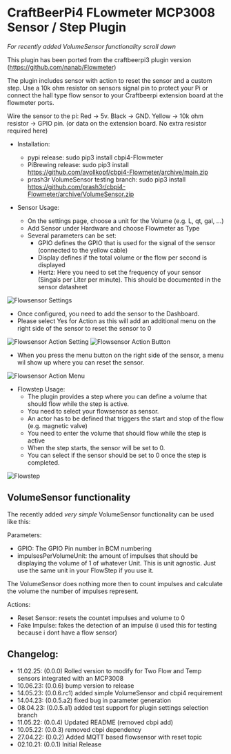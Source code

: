 # CraftBeerPi4 FLowmeter MCP3008 Sensor / Step Plugin

*For recently added VolumeSensor functionality scroll down*

This plugin has been ported from the craftbeerpi3 plugin version (https://github.com/nanab/Flowmeter)

The plugin includes sensor with action to reset the sensor and a custom step.
Use a 10k ohm resistor on sensors signal pin to protect your Pi or connect the hall type flow sensor to your Craftbeerpi extension board at the flowmeter ports.

Wire the sensor to the pi:
Red -> 5v.
Black -> GND.
Yellow -> 10k ohm resistor -> GPIO pin. (or data on the extension board. No extra resistor required here)

- Installation: 
    - pypi release: sudo pip3 install cbpi4-Flowmeter
    - PiBrewing release: sudo pip3 install https://github.com/avollkopf/cbpi4-Flowmeter/archive/main.zip
	- prash3r VolumeSensor testing branch: sudo pip3 install https://github.com/prash3r/cbpi4-Flowmeter/archive/VolumeSensor.zip

- Sensor Usage:
    - On the settings page, choose a unit for the Volume (e.g. L, qt, gal, ...)
    - Add Sensor under Hardware and choose Flowmeter as Type
    - Several parameters can be set:
        - GPIO defines the GPIO that is used for the signal of the sensor (connected to the yellow cable)
        - Display defines if the total volume or the flow per second is displayed
        - Hertz: Here you need to set the frequency of your sensor (Singals per Liter per minute). This should be documented in the sensor datasheet

![Flowsensor Settings](https://github.com/avollkopf/cbpi4-Flowmeter/blob/main/SensorConfig.png?raw=true)


- Once configured, you need to add the sensor to the Dashboard.
- Please select Yes for Action as this will add an additional menu on the right side of the sensor to reset the sensor to 0

![Flowsensor Action Setting](https://github.com/avollkopf/cbpi4-Flowmeter/blob/main/SensorActionSetting.png?raw=true)
![Flowsensor Action Button](https://github.com/avollkopf/cbpi4-Flowmeter/blob/main/SensorActionButton.png?raw=true)

    
- When you press the menu button on the right side of the sensor, a menu wil show up where you can reset the sensor.

![Flowsensor Action Menu](https://github.com/avollkopf/cbpi4-Flowmeter/blob/main/SensorAction.png?raw=true)

- Flowstep Usage:
    - The plugin provides a step where you can define a volume that should flow while the step is active.
    - You need to select your flowsensor as sensor.
    - An actor has to be defined that triggers the start and stop of the flow (e.g. magnetic valve)
    - You need to enter the volume that should flow while the step is active
    - When the step starts, the sensor will be set to 0.
    - You can select if the sensor should be set to 0 once the step is completed.

![Flowstep](https://github.com/avollkopf/cbpi4-Flowmeter/blob/main/FlowStep.png?raw=true)

## VolumeSensor functionality

The recently added *very simple* VolumeSensor functionality can be used like this:

Parameters:
 - GPIO: The GPIO Pin number in BCM numbering
 - impulsesPerVolumeUnit: the amount of impulses that should be displaying the volume of 1 of whatever Unit. This is unit agnostic. Just use the same unit in your FlowStep if you use it.

The VolumeSensor does nothing more then to count impulses and calculate the volume the number of impulses represent.

Actions:
 - Reset Sensor: resets the countet impulses and volume to 0
 - Fake Impulse: fakes the detection of an impulse (i used this for testing because i dont have a flow sensor)



## Changelog:
- 11.02.25: (0.0.0) Rolled version to modify for Two Flow and Temp sensors integrated with an MCP3008
- 10.06.23: (0.0.6) bump version to release
- 14.05.23: (0.0.6.rc1) added simple VolumeSensor and cbpi4 requirement
- 14.04.23: (0.0.5.a2) fixed bug in parameter generation
- 08.04.23: (0.0.5.a1) added test support for plugin settings selection branch
- 11.05.22: (0.0.4) Updated README (removed cbpi add)
- 10.05.22: (0.0.3) removed cbpi dependency
- 27.04.22: (0.0.2) Added MQTT based flowsensor with reset topic
- 02.10.21: (0.0.1) Initial Release

